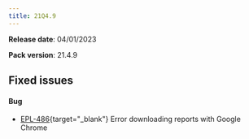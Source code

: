 ```yaml
---
title: 21Q4.9
---
```


**Release date**: 04/01/2023

**Pack version**: 21.4.9

## Fixed issues

#### Bug

- [EPL-486](https://github.com/etendosoftware/etendo_core/issues/113){target="\_blank"} Error downloading reports with Google Chrome

